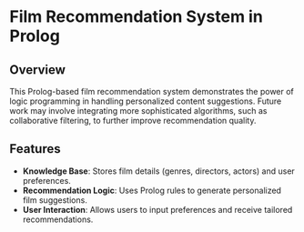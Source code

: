 # Film Recommendation System in Prolog

## Overview

This Prolog-based film recommendation system demonstrates the power of logic programming in handling personalized content suggestions. Future work may involve integrating more sophisticated algorithms, such as collaborative filtering, to further improve recommendation quality.

## Features

- **Knowledge Base**: Stores film details (genres, directors, actors) and user preferences.
- **Recommendation Logic**: Uses Prolog rules to generate personalized film suggestions.
- **User Interaction**: Allows users to input preferences and receive tailored recommendations.
